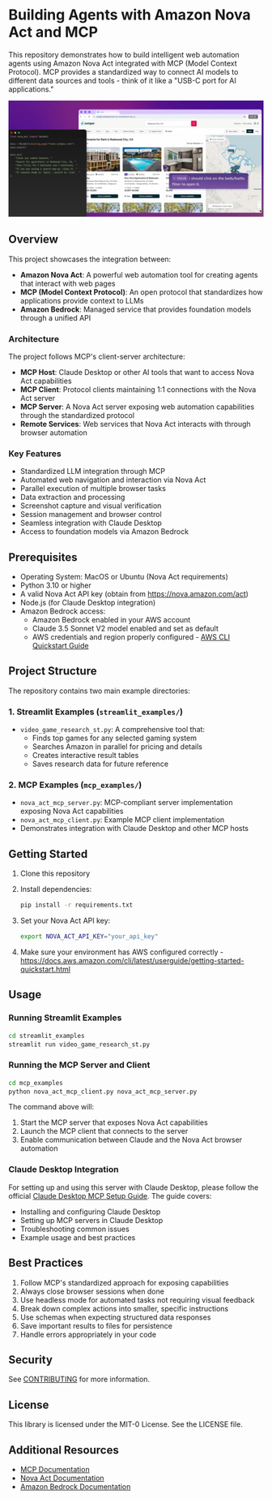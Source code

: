 # Building Agents with Amazon Nova Act and MCP

This repository demonstrates how to build intelligent web automation agents using Amazon Nova Act integrated with MCP (Model Context Protocol). MCP provides a standardized way to connect AI models to different data sources and tools - think of it like a "USB-C port for AI applications."

![Amazon Nova Act](./images/nova_act_img.jpg)

## Overview

This project showcases the integration between:

- **Amazon Nova Act**: A powerful web automation tool for creating agents that interact with web pages
- **MCP (Model Context Protocol)**: An open protocol that standardizes how applications provide context to LLMs
- **Amazon Bedrock**: Managed service that provides foundation models through a unified API

### Architecture

The project follows MCP's client-server architecture:

- **MCP Host**: Claude Desktop or other AI tools that want to access Nova Act capabilities
- **MCP Client**: Protocol clients maintaining 1:1 connections with the Nova Act server
- **MCP Server**: A Nova Act server exposing web automation capabilities through the standardized protocol
- **Remote Services**: Web services that Nova Act interacts with through browser automation

### Key Features

- Standardized LLM integration through MCP
- Automated web navigation and interaction via Nova Act
- Parallel execution of multiple browser tasks
- Data extraction and processing
- Screenshot capture and visual verification
- Session management and browser control
- Seamless integration with Claude Desktop
- Access to foundation models via Amazon Bedrock

## Prerequisites

- Operating System: MacOS or Ubuntu (Nova Act requirements)
- Python 3.10 or higher
- A valid Nova Act API key (obtain from https://nova.amazon.com/act)
- Node.js (for Claude Desktop integration)
- Amazon Bedrock access:
  - Amazon Bedrock enabled in your AWS account
  - Claude 3.5 Sonnet V2 model enabled and set as default
  - AWS credentials and region properly configured - [AWS CLI Quickstart Guide](https://docs.aws.amazon.com/cli/latest/userguide/getting-started-quickstart.html)

## Project Structure

The repository contains two main example directories:

### 1. Streamlit Examples (`streamlit_examples/`)
- `video_game_research_st.py`: A comprehensive tool that:
  - Finds top games for any selected gaming system
  - Searches Amazon in parallel for pricing and details
  - Creates interactive result tables
  - Saves research data for future reference

### 2. MCP Examples (`mcp_examples/`)
- `nova_act_mcp_server.py`: MCP-compliant server implementation exposing Nova Act capabilities
- `nova_act_mcp_client.py`: Example MCP client implementation
- Demonstrates integration with Claude Desktop and other MCP hosts

## Getting Started

1. Clone this repository

2. Install dependencies:
   ```bash
   pip install -r requirements.txt
   ```

3. Set your Nova Act API key:
   ```bash
   export NOVA_ACT_API_KEY="your_api_key"
   ```

4. Make sure your environment has AWS configured correctly - https://docs.aws.amazon.com/cli/latest/userguide/getting-started-quickstart.html

## Usage

### Running Streamlit Examples
```bash
cd streamlit_examples
streamlit run video_game_research_st.py
```

### Running the MCP Server and Client
```bash
cd mcp_examples
python nova_act_mcp_client.py nova_act_mcp_server.py
```

The command above will:
1. Start the MCP server that exposes Nova Act capabilities
2. Launch the MCP client that connects to the server
3. Enable communication between Claude and the Nova Act browser automation

### Claude Desktop Integration

For setting up and using this server with Claude Desktop, please follow the official [Claude Desktop MCP Setup Guide](https://modelcontextprotocol.io/quickstart/user). The guide covers:

- Installing and configuring Claude Desktop
- Setting up MCP servers in Claude Desktop
- Troubleshooting common issues
- Example usage and best practices

## Best Practices

1. Follow MCP's standardized approach for exposing capabilities
2. Always close browser sessions when done
3. Use headless mode for automated tasks not requiring visual feedback
4. Break down complex actions into smaller, specific instructions
5. Use schemas when expecting structured data responses
6. Save important results to files for persistence
7. Handle errors appropriately in your code

## Security

See [CONTRIBUTING](CONTRIBUTING.md#security-issue-notifications) for more information.

## License

This library is licensed under the MIT-0 License. See the LICENSE file.

## Additional Resources

- [MCP Documentation](https://modelcontextprotocol.io/introduction)
- [Nova Act Documentation](https://nova.amazon.com/act)
- [Amazon Bedrock Documentation](https://docs.aws.amazon.com/bedrock/)